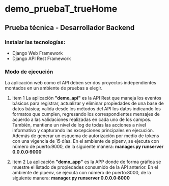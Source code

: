 # demo_pruebaT_trueHome
## Prueba técnica - Desarrollador Backend

### Instalar las tecnologías:
* Django Web Framework
* Django API Rest Framework

### Modo de ejecución
La aplicación web como el API deben ser dos proyectos independientes montados en un ambiente de pruebas a elegir.

1. Item 1 La aplicación **"demo_api"** es la API Rest que maneja los eventos básicos para registrar, actualizar y eliminar propiedades de una base de datos básica; valida desde los métodos del API los datos indicando los formatos que cumplen, regresando los correspondientes mensajes de acuerdo a las validaciones realizadas en cada uno de los campos. También, mantiene un nivel de log de todas las acciones a nivel informativo y capturando las excepciones principales en ejecución. Además de generar un esquema de autorización por medio de tokens con una vigencia de 15 días.
En el ambiente de pipenv, se ejecuta con número de puerto:9000, de la siguiente manera: **manager.py runserver 0.0.0.0:9000**

2. Item 2 La aplicación **"demo_app"** es la APP donde de forma gráfica se muestre el listado de propiedades consumido de la API anterior.
En el ambiente de pipenv, se ejecuta con número de puerto:8000, de la siguiente manera: **manager.py runserver 0.0.0.0:8000**
